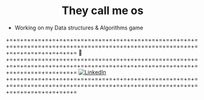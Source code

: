 <h1 align="center"> They call me os </h1>

- Working on my Data structures & Algorithms game



+=+=+=+=+=+=+=+=+=+=+=+=+=+=+=+=+=+=+=+=+=+=+=+=+=+=+=+=+=+=+=+=+=+=+=+=+=+=+=+=+=+=+=+=+=+=+=+=+=+=+=+=+=+=+=+=+=+=+=+=+=+=+=+=
📧<a href="ostheperson@gmail.com"></a>
+=+=+=+=+=+=+=+=+=+=+=+=+=+=+=+=+=+=+=+=+=+=+=+=+=+=+=+=+=+=+=+=+=+=+=+=+=+=+=+=+=+=+=+=+=+=+=+=+=+=+=+=+=+=+=+=+=+=+=+=+=+=+=+=
<a href="https://www.linkedin.com/in/oluwaseyi-ojo/"><img alt="LinkedIn" src="https://img.shields.io/badge/linkedin%20-%230077B5.svg?&style=for-the-badge&logo=linkedin&logoColor=white"/></a>
+=+=+=+=+=+=+=+=+=+=+=+=+=+=+=+=+=+=+=+=+=+=+=+=+=+=+=+=+=+=+=+=+=+=+=+=+=+=+=+=+=+=+=+=+=+=+=+=+=+=+=+=+=+=+=+=+=+=+=+=+=+=+=+=
